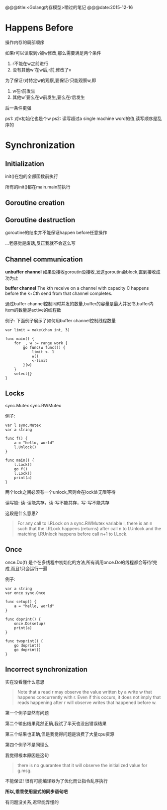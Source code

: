 @@@title:<Golang内存模型>嚼过的笔记
@@@date:2015-12-16

Happens Before
===
操作内存的局部顺序

如果r可以读取到v被w修改,那么需要满足两个条件
1. r不能在w之前进行
2. 没有其他w`在w后,r前,修改了v

为了保证r对特定w的观察,要保证r只能观察w,即
1. w在r前发生
2. 其他w`要么在w前发生,要么在r后发生

后一条件更强

ps1: 对v初始化也是个w
ps2: 读写超过a single machine word的值,读写顺序是乱序的

Synchronization
===
Initialization
---
init()在包的全部函数前执行

所有的init()都在main.main前执行

Goroutine creation
---

Goroutine destruction
---
goroutine的结束并不能保证happen before任意操作

...老感觉是废话,反正我就不会这么写

Channel communication
---
**unbuffer channel**
如果没接收goroutin没接收,发送goroutin会block,直到接收成功为止




**buffer channel**
The kth receive on a channel with capacity C happens before the k+Cth send from that channel completes.

通过buffer channel控制同时并发的数量,buffer的容量是最大并发书,buffer内item的数量是active的线程数

例子: 
下面例子展示了如何用buffer channel控制线程数量
```
var limit = make(chan int, 3)

func main() {
	for _, w := range work {
		go func(w func()) {
			limit <- 1
			w()
			<-limit
		}(w)
	}
	select{}
}
```

Locks
---
sync.Mutex
sync.RWMutex

例子:
```
var l sync.Mutex
var a string

func f() {
	a = "hello, world"
	l.Unlock()
}

func main() {
	l.Lock()
	go f()
	l.Lock()
	print(a)
}
```
两个lock之间必须有一个unlock,否则会在lock处无限等待


读写锁: 读-读能共存，读-写不能共存，写-写不能共存

这段是什么意思?
>For any call to l.RLock on a sync.RWMutex variable l, there is an n such that the l.RLock happens (returns) after call n to l.Unlock and the matching l.RUnlock happens before call n+1 to l.Lock.

Once
---
once.Do(f)
是个在多线程中初始化的方法,所有调用once.Do的线程都会等待f完成,而且f只会运行一遍

例子:
```
var a string
var once sync.Once

func setup() {
	a = "hello, world"
}

func doprint() {
	once.Do(setup)
	print(a)
}

func twoprint() {
	go doprint()
	go doprint()
}
```

Incorrect synchronization
---
实在没看懂什么意思
>Note that a read r may observe the value written by a write w that happens concurrently with r. Even if this occurs, it does not imply that reads happening after r will observe writes that happened before w.

第一个例子显然有问题

第二个输出结果竟然正确,我试了半天也没出错误结果

第三个结果也正确,但是我觉得问题是浪费了大量cpu资源

第四个例子不是同理么

我觉得根本原因是这句
>there is no guarantee that it will observe the initialized value for g.msg.

不能保证! 
很有可能编译器为了优化而让指令乱序执行

**所以,乖乖使用显式的同步语句吧**

有问题没关系,迟早能弄懂的
